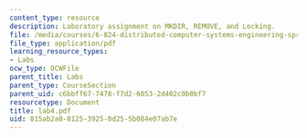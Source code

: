 ```yaml
---
content_type: resource
description: Laboratory assignment on MKDIR, REMOVE, and Locking.
file: /media/courses/6-824-distributed-computer-systems-engineering-spring-2006/815ab2a0812539250d255b084e07ab7e_lab4.pdf
file_type: application/pdf
learning_resource_types:
- Labs
ocw_type: OCWFile
parent_title: Labs
parent_type: CourseSection
parent_uid: c6bbff67-7478-f7d2-6053-2d402c0b0bf7
resourcetype: Document
title: lab4.pdf
uid: 815ab2a0-8125-3925-0d25-5b084e07ab7e
---
```

